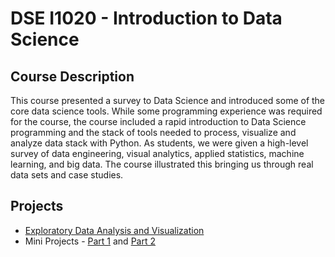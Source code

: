 # DSE I1020 - Introduction to Data Science

## Course Description

This course presented a survey to Data Science and introduced some of the core data science tools. While some programming experience was required for the course, the course included a rapid introduction to Data Science programming and the stack of tools needed to process, visualize and analyze data stack with Python. As students, we were given a high-level survey of data engineering, visual analytics, applied statistics, machine learning, and big data. The course illustrated this bringing us through real data sets and case studies.

## Projects

- [Exploratory Data Analysis and Visualization](/DSE_I1020/EDA-and-Viz.ipynb)
- Mini Projects - [Part 1](/DSE_I1020/Mini-Project-1.ipynb) and [Part 2](/DSE_I1020/Mini-Project-2.ipynb)
